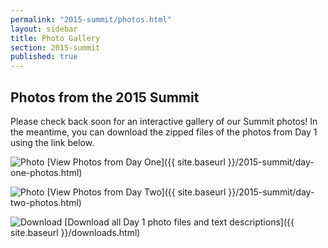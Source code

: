 ```yaml
---
permalink: "2015-summit/photos.html"
layout: sidebar
title: Photo Gallery
section: 2015-summit
published: true
---
```

 
## Photos from the 2015 Summit

Please check back soon for an interactive gallery of our Summit photos! In the meantime, you can download the zipped files of the photos from Day 1 using the link below.

![Photo](http://google.github.io/material-design-icons/image/svg/design/ic_photo_24px.svg "Photo") [View Photos from Day One]({{ site.baseurl }}/2015-summit/day-one-photos.html)

![Photo](http://google.github.io/material-design-icons/image/svg/design/ic_photo_24px.svg "Photo") [View Photos from Day Two]({{ site.baseurl }}/2015-summit/day-two-photos.html)

![Download](http://google.github.io/material-design-icons/action/svg/design/ic_get_app_24px.svg "Download") [Download all Day 1 photo files and text descriptions]({{ site.baseurl }}/downloads.html)
